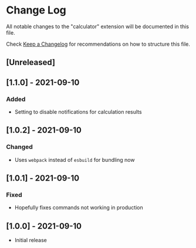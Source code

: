 # Change Log

All notable changes to the "calculator" extension will be documented in this file.

Check [Keep a Changelog](http://keepachangelog.com/) for recommendations on how to structure this file.

## [Unreleased]

## [1.1.0] - 2021-09-10

### Added

- Setting to disable notifications for calculation results

## [1.0.2] - 2021-09-10

### Changed

- Uses `webpack` instead of `esbuild` for bundling now

## [1.0.1] - 2021-09-10

### Fixed

- Hopefully fixes commands not working in production

## [1.0.0] - 2021-09-10

- Initial release
